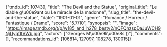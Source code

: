 {"tmdb_id": 107439, "title": "The Devil and the Statue", "original_title": "Le diable g\u00e9ant ou Le miracle de la madonne", "slug_title": "the-devil-and-the-statue", "date": "1901-01-01", "genre": "Romance / Horreur / Fantastique / Drame", "score": "5.7/10", "synopsis": "", "image": "https://image.tmdb.org/t/p/w185_and_h278_bestv2/nQFQhzspDaJuWCH9NjUygfItVWb.jpg", "actors": ["Georges M\u00e9li\u00e8s ()"], "comments": [], "recommandations_id": [106814, 127097, 108278, 130015]}
